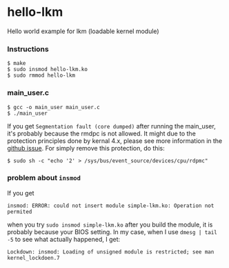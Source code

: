 # hello-lkm

Hello world example for lkm (loadable kernel module)

### Instructions
```shell
$ make
$ sudo insmod hello-lkm.ko
$ sudo rmmod hello-lkm
```

### main_user.c
```shell
$ gcc -o main_user main_user.c
$ ./main_user
```
If you get `Segmentation fault (core dumped)` after running the main_user, it's probably because the rmdpc is not allowed. It might due to the protection principles done by kernal 4.x, please see more information in the [github issue](https://github.com/EEESlab/examon/issues/2#issuecomment-407695762).
For simply remove this protection, do this:
```shell
$ sudo sh -c "echo '2' > /sys/bus/event_source/devices/cpu/rdpmc"
```

### problem about `insmod`
If you get
```shell
insmod: ERROR: could not insert module simple-lkm.ko: Operation not permited
```
when you try `sudo insmod simple-lkm.ko` after you build the module, it is probably because your BIOS setting.
In my case, when I use `dmesg | tail -5` to see what actually happened, I get:
```shell
Lockdown: insmod: Loading of unsigned module is restricted; see man kernel_lockdoen.7
```

